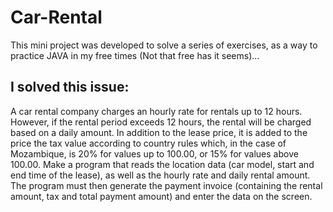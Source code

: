 # Car-Rental

This mini project was developed to solve a series of exercises, as a way to practice JAVA in my free times (Not that free has it seems)...

## I solved this issue:

A car rental company charges an hourly rate for rentals up to 12 hours. However, if the rental period exceeds 12 hours, the rental will be charged based on a daily amount. In addition to the lease price, it is added to the price the tax value according to country rules which, in the case of Mozambique, is 20% for values up to 100.00, or 15% for values above 100.00. Make a program that reads the location data (car model, start and end time of the lease), as well as the hourly rate and daily rental amount. The program must then generate the payment invoice (containing the rental amount, tax and total payment amount) and enter the data on the screen.

